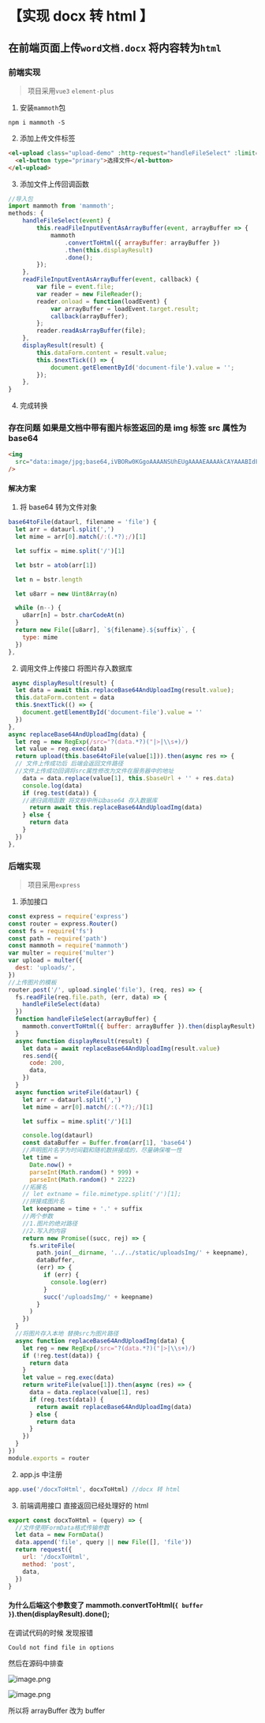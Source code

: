 # 【实现 docx 转 html 】

## 在前端页面上传`word文档.docx` 将内容转为`html`

### 前端实现

> 项目采用`vue3` `element-plus`

1. 安装`mammoth`包

```shell
npm i mammoth -S
```

2. 添加上传文件标签

```html
<el-upload class="upload-demo" :http-request="handleFileSelect" :limit="1">
  <el-button type="primary">选择文件</el-button>
</el-upload>
```

3. 添加文件上传回调函数

```js
//导入包
import mammoth from 'mammoth';
methods: {
    handleFileSelect(event) {
        this.readFileInputEventAsArrayBuffer(event, arrayBuffer => {
            mammoth
                .convertToHtml({ arrayBuffer: arrayBuffer })
                .then(this.displayResult)
                .done();
        });
    },
    readFileInputEventAsArrayBuffer(event, callback) {
        var file = event.file;
        var reader = new FileReader();
        reader.onload = function(loadEvent) {
            var arrayBuffer = loadEvent.target.result;
            callback(arrayBuffer);
        };
        reader.readAsArrayBuffer(file);
    },
    displayResult(result) {
        this.dataForm.content = result.value;
        this.$nextTick(() => {
            document.getElementById('document-file').value = '';
        });
    },
}

```

4. 完成转换

### 存在问题 如果是文档中带有图片标签返回的是 img 标签 src 属性为 base64

```html
<img
  src="data:image/jpg;base64,iVBORw0KGgoAAAANSUhEUgAAAAEAAAAkCAYAAABIdFAMAAAAGXRFWHRTb2Z0d2FyZQBBZG9iZSBJbWFnZVJlYWR5ccllPAAAAHhJREFUeNo8zjsOxCAMAAAABJRU5ErkJggg=="
/>
```

#### 解决方案

1. 将 base64 转为文件对象

```js
base64toFile(dataurl, filename = 'file') {
  let arr = dataurl.split(',')
  let mime = arr[0].match(/:(.*?);/)[1]

  let suffix = mime.split('/')[1]

  let bstr = atob(arr[1])

  let n = bstr.length

  let u8arr = new Uint8Array(n)

  while (n--) {
    u8arr[n] = bstr.charCodeAt(n)
  }
  return new File([u8arr], `${filename}.${suffix}`, {
    type: mime
  })
},
```

2. 调用文件上传接口 将图片存入数据库

```js
 async displayResult(result) {
  let data = await this.replaceBase64AndUploadImg(result.value);
  this.dataForm.content = data
  this.$nextTick(() => {
    document.getElementById('document-file').value = ''
  })
},
async replaceBase64AndUploadImg(data) {
  let reg = new RegExp(/src="?(data.*?)("|>|\\s+)/)
  let value = reg.exec(data)
  return upload(this.base64toFile(value[1])).then(async res => {
  // 文件上传成功后 后端会返回文件路径
  //文件上传成功回调将src属性修改为文件在服务器中的地址
    data = data.replace(value[1], this.$baseUrl + '' + res.data)
    console.log(data)
    if (reg.test(data)) {
    //递归调用函数 将文档中所以base64 存入数据库
      return await this.replaceBase64AndUploadImg(data)
    } else {
      return data
    }
  })
},
```

### 后端实现

> 项目采用`express`

1. 添加接口

```js
const express = require('express')
const router = express.Router()
const fs = require('fs')
const path = require('path')
const mammoth = require('mammoth')
var multer = require('multer')
var upload = multer({
  dest: 'uploads/',
})
//上传图片的模板
router.post('/', upload.single('file'), (req, res) => {
  fs.readFile(req.file.path, (err, data) => {
    handleFileSelect(data)
  })
  function handleFileSelect(arrayBuffer) {
    mammoth.convertToHtml({ buffer: arrayBuffer }).then(displayResult).done()
  }
  async function displayResult(result) {
    let data = await replaceBase64AndUploadImg(result.value)
    res.send({
      code: 200,
      data,
    })
  }
  async function writeFile(dataurl) {
    let arr = dataurl.split(',')
    let mime = arr[0].match(/:(.*?);/)[1]

    let suffix = mime.split('/')[1]

    console.log(dataurl)
    const dataBuffer = Buffer.from(arr[1], 'base64')
    //声明图片名字为时间戳和随机数拼接成的，尽量确保唯一性
    let time =
      Date.now() +
      parseInt(Math.random() * 999) +
      parseInt(Math.random() * 2222)
    //拓展名
    // let extname = file.mimetype.split('/')[1];
    //拼接成图片名
    let keepname = time + '.' + suffix
    //两个参数
    //1.图片的绝对路径
    //2.写入的内容
    return new Promise((succ, rej) => {
      fs.writeFile(
        path.join(__dirname, '../../static/uploadsImg/' + keepname),
        dataBuffer,
        (err) => {
          if (err) {
            console.log(err)
          }
          succ('/uploadsImg/' + keepname)
        }
      )
    })
  }
  //将图片存入本地 替换src为图片路径
  async function replaceBase64AndUploadImg(data) {
    let reg = new RegExp(/src="?(data.*?)("|>|\\s+)/)
    if (!reg.test(data)) {
      return data
    }
    let value = reg.exec(data)
    return writeFile(value[1]).then(async (res) => {
      data = data.replace(value[1], res)
      if (reg.test(data)) {
        return await replaceBase64AndUploadImg(data)
      } else {
        return data
      }
    })
  }
})
module.exports = router
```

2. app.js 中注册

```js
app.use('/docxToHtml', docxToHtml) //docx 转 html
```

3. 前端调用接口 直接返回已经处理好的 html

```js
export const docxToHtml = (query) => {
  //文件使用FormData格式传输参数
  let data = new FormData()
  data.append('file', query || new File([], 'file'))
  return request({
    url: '/docxToHtml',
    method: 'post',
    data,
  })
}
```

#### 为什么后端这个参数变了 mammoth.convertToHtml(`{ buffer }`).then(displayResult).done();

在调试代码的时候 发现报错

```
Could not find file in options
```

然后在源码中排查

![image.png](https://p1-juejin.byteimg.com/tos-cn-i-k3u1fbpfcp/ee83999dfb924070b4e426e75e0c1ad6~tplv-k3u1fbpfcp-watermark.image?)

![image.png](https://p9-juejin.byteimg.com/tos-cn-i-k3u1fbpfcp/5de3dbae198c44a699caf9ad9476d7c0~tplv-k3u1fbpfcp-watermark.image?)

所以将 arrayBuffer 改为 buffer
